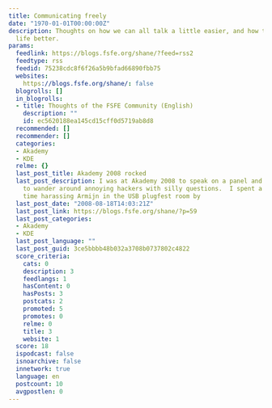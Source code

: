 ```yaml
---
title: Communicating freely
date: "1970-01-01T00:00:00Z"
description: Thoughts on how we can all talk a little easier, and how that can make
  life better.
params:
  feedlink: https://blogs.fsfe.org/shane/?feed=rss2
  feedtype: rss
  feedid: 75238cdc8f6f26a5b9bfad66890fbb75
  websites:
    https://blogs.fsfe.org/shane/: false
  blogrolls: []
  in_blogrolls:
  - title: Thoughts of the FSFE Community (English)
    description: ""
    id: ec5620188ea145cd15cff0d5719ab8d8
  recommended: []
  recommender: []
  categories:
  - Akademy
  - KDE
  relme: {}
  last_post_title: Akademy 2008 rocked
  last_post_description: I was at Akademy 2008 to speak on a panel and (less formally)
    to wander around annoying hackers with silly questions.  I spent a good deal of
    time harassing Armijn in the USB plugfest room by
  last_post_date: "2008-08-18T14:03:21Z"
  last_post_link: https://blogs.fsfe.org/shane/?p=59
  last_post_categories:
  - Akademy
  - KDE
  last_post_language: ""
  last_post_guid: 3ce5bbbb48b032a3708b0737802c4822
  score_criteria:
    cats: 0
    description: 3
    feedlangs: 1
    hasContent: 0
    hasPosts: 3
    postcats: 2
    promoted: 5
    promotes: 0
    relme: 0
    title: 3
    website: 1
  score: 18
  ispodcast: false
  isnoarchive: false
  innetwork: true
  language: en
  postcount: 10
  avgpostlen: 0
---
```

